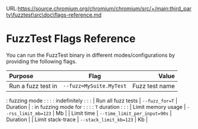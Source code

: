 URL:https://source.chromium.org/chromium/chromium/src/+/main:third_party\fuzztest\src\doc\flags-reference.md
# FuzzTest Flags Reference

You can run the FuzzTest binary in different modes/configurations by providing
the following flags.

| Purpose             | Flag                                  | Value          |
| :------------------ | :-----------------------------------: | -------------: |
| Run a fuzz test in  | `--fuzz=MySuite.MyTest`      | Fuzz test name |
: fuzzing mode        :                                       :                :
: indefinitely        :                                       :                :
| Run all fuzz tests  | `--fuzz_for=T`               | Duration       |
: in fuzzing mode for :                                       :                :
: `T` duration        :                                       :                :
| Limit memory usage  | `--rss_limit_mb=123`         | Mb             |
| Limit time          | `--time_limit_per_input=90s` | Duration       |
| Limit stack-trace   | `--stack_limit_kb=123`       | Kb             |
